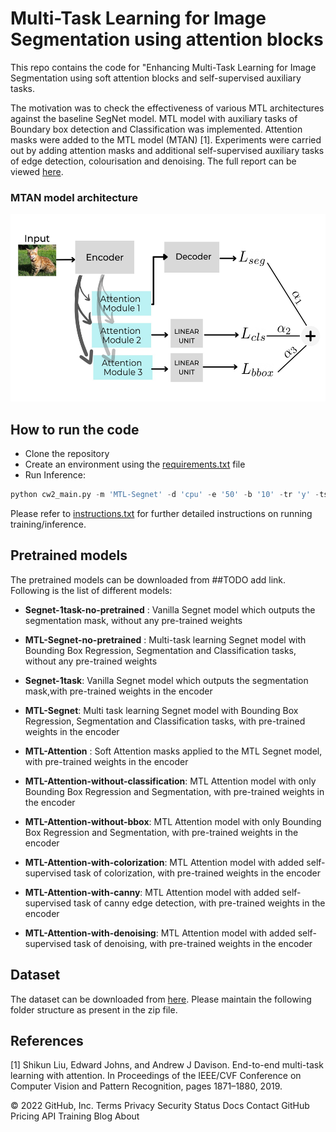# Multi-Task Learning for Image Segmentation using attention blocks

This repo contains the code for "Enhancing Multi-Task Learning for Image Segmentation using soft attention blocks and self-supervised auxiliary tasks.  <br>

The motivation was to check the effectiveness of various MTL architectures against the baseline SegNet model. MTL model with auxiliary tasks of Boundary box detection and Classification was implemented. Attention masks were added to the MTL model (MTAN) [1]. Experiments were carried out by adding attention masks and additional self-supervised auxiliary tasks of edge detection, colourisation and denoising. The full report can be viewed [here](https://github.com/SulakshanaChakraborty/Multi-Task-Learning/blob/main/MTL-Report.pdf).

### MTAN model architecture
<p>
<img src="MTAN.jpeg" alt="drawing" width="600" height = "300"/>
</p>

## How to run the code

* Clone the repository
* Create an environment using the [requirements.txt](https://github.com/SulakshanaChakraborty/Multi-Task-Learning/blob/main/requirements.txt) file
* Run Inference:

```python 
python cw2_main.py -m 'MTL-Segnet' -d 'cpu' -e '50' -b '10' -tr 'y' -ts 'n'
```
Please refer to [instructions.txt](https://github.com/SulakshanaChakraborty/Multi-Task-Learning/blob/main/Instructions.txt) for further detailed instructions on running training/inference.

## Pretrained models

The pretrained models can be downloaded from ##TODO add link. Following is the list of different models:

* **Segnet-1task-no-pretrained** : Vanilla Segnet model which outputs the segmentation mask, without any pre-trained weights

* **MTL-Segnet-no-pretrained** : Multi-task learning Segnet model with Bounding Box Regression, Segmentation and Classification tasks, without any pre-trained weights

* **Segnet-1task**: Vanilla Segnet model which outputs the segmentation mask,with pre-trained weights in the encoder

* **MTL-Segnet**: Multi task learning Segnet model with Bounding Box Regression, Segmentation and Classification tasks, with pre-trained weights in the encoder

* **MTL-Attention** : Soft Attention masks applied to the MTL Segnet model, with pre-trained weights in the encoder

* **MTL-Attention-without-classification**: MTL Attention model with only Bounding Box Regression and Segmentation, with pre-trained weights in the encoder

* **MTL-Attention-without-bbox**: MTL Attention model with only Bounding Box Regression and Segmentation, with pre-trained weights in the encoder

* **MTL-Attention-with-colorization**: MTL Attention model with added self-supervised task of colorization, with pre-trained weights in the encoder

* **MTL-Attention-with-canny**: MTL Attention model with added self-supervised task of canny edge detection, with pre-trained weights in the encoder

* **MTL-Attention-with-denoising**: MTL Attention model with added self-supervised task of denoising, with pre-trained weights in the encoder

## Dataset
The dataset can be downloaded from [here](s). Please maintain the following folder structure as present in the zip file.

## References
[1] Shikun Liu, Edward Johns, and Andrew J Davison. End-to-end multi-task learning with attention. In Proceedings of the IEEE/CVF Conference on Computer Vision
and Pattern Recognition, pages 1871–1880, 2019.

© 2022 GitHub, Inc.
Terms
Privacy
Security
Status
Docs
Contact GitHub
Pricing
API
Training
Blog
About

